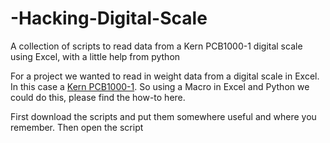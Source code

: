 # -Hacking-Digital-Scale
A collection of scripts to read data from a Kern PCB1000-1 digital scale using Excel, with a little help from python

For a project we wanted to read in weight data from a digital scale in Excel. In this case a [Kern PCB1000-1](https://www.kern-sohn.com/shop/en/laboratory-balances/precision-balances/PCB/). So using a Macro in Excel and Python we could do this, please find the how-to here.

First download the scripts and put them somewhere useful and where you remember. Then open the script 
